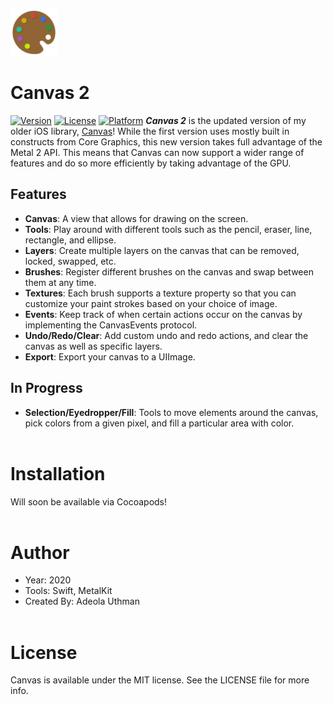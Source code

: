 <img src="./Images/Canvas.png" width='75px' height='75px'></img>
# Canvas 2
[![Version](https://img.shields.io/cocoapods/v/NameOfYourProject.svg?style=flat)](https://cocoapods.org/pods/Canvas2)
[![License](https://img.shields.io/cocoapods/l/NameOfYourProject.svg?style=flat)](https://cocoapods.org/pods/Canvas2)
[![Platform](https://img.shields.io/cocoapods/p/NameOfYourProject.svg?style=flat)](https://cocoapods.org/pods/Canvas2)
<b><i>Canvas 2</i></b> is the updated version of my older iOS library, [Canvas](https://github.com/Authman2/Canvas)! While the first version uses mostly built in constructs from Core Graphics, this new version takes full advantage of the Metal 2 API. This means that Canvas can now support a wider range of features and do so more efficiently by taking advantage of the GPU.

## Features
- **Canvas**: A view that allows for drawing on the screen.
- **Tools**: Play around with different tools such as the pencil, eraser, line, rectangle, and ellipse.
- **Layers**: Create multiple layers on the canvas that can be removed, locked, swapped, etc.
- **Brushes**: Register different brushes on the canvas and swap between them at any time.
- **Textures**: Each brush supports a texture property so that you can customize your paint strokes based on your choice of image.
- **Events**: Keep track of when certain actions occur on the canvas by implementing the CanvasEvents protocol.
- **Undo/Redo/Clear**: Add custom undo and redo actions, and clear the canvas as well as specific layers.
- **Export**: Export your canvas to a UIImage.

## In Progress
- **Selection/Eyedropper/Fill**: Tools to move elements around the canvas, pick colors from a given pixel, and fill a particular area with color.
<br></br>

# Installation
Will soon be available via Cocoapods!
<br></br>

# Author
- Year: 2020
- Tools: Swift, MetalKit
- Created By: Adeola Uthman
<br></br>

# License
Canvas is available under the MIT license. See the LICENSE file for more info.
